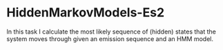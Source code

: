 # HiddenMarkovModels-Es2
In this task I calculate the most likely sequence of (hidden) states that the system moves through given an emission sequence and an HMM model.
